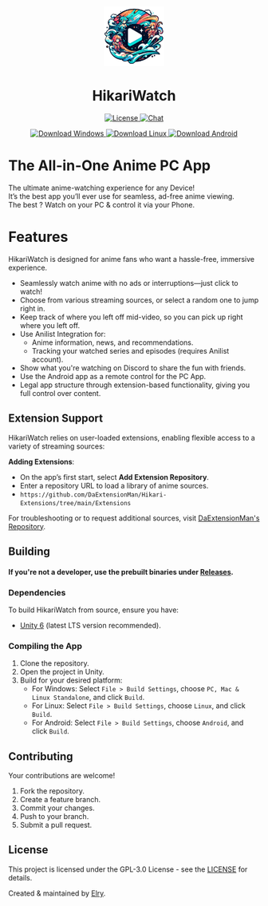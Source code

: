 <p align="center">
    <a href="/">
        <img width="120px" src="https://raw.githubusercontent.com/ElryGH/HikariWatch/refs/heads/main/Logo.png"/>
    <a>
    <h1 align="center">HikariWatch</h1>
</p>

<p align="center">
  <a href="https://opensource.org/licenses/GPL-3.0" target="_blank">
    <img src="https://img.shields.io/badge/License-GPLv3-blue.svg" alt="License">
  </a>
  <a href="https://discord.gg/CFQScaxeAm" target="_blank">
    <img src="https://img.shields.io/badge/chat-on%20discord-7289da.svg" alt="Chat">
  </a>
</p>

<p align="center">
  <a href="/" target="_blank">
    <img src="https://img.shields.io/badge/Download-Windows-blue.svg" alt="Download Windows">
  </a>
  <a href="/" target="_blank">
    <img src="https://img.shields.io/badge/Download-Linux-orange.svg" alt="Download Linux">
  </a>
  <a href="/" target="_blank">
    <img src="https://img.shields.io/badge/Download-Android-darkgreen.svg" alt="Download Android">
  </a>
</p>

# The All-in-One Anime PC App

The ultimate anime-watching experience for any Device!</br>
It’s the best app you’ll ever use for seamless, ad-free anime viewing.</br>
The best ? Watch on your PC & control it via your Phone.

# Features

HikariWatch is designed for anime fans who want a hassle-free, immersive experience.

* Seamlessly watch anime with no ads or interruptions—just click to watch!
* Choose from various streaming sources, or select a random one to jump right in.
* Keep track of where you left off mid-video, so you can pick up right where you left off.
* Use Anilist Integration for:
  * Anime information, news, and recommendations.
  * Tracking your watched series and episodes (requires Anilist account).
* Show what you're watching on Discord to share the fun with friends.
* Use the Android app as a remote control for the PC App.
* Legal app structure through extension-based functionality, giving you full control over content.

## Extension Support

HikariWatch relies on user-loaded extensions, enabling flexible access to a variety of streaming sources:

**Adding Extensions**: 
   - On the app’s first start, select **Add Extension Repository**.
   - Enter a repository URL to load a library of anime sources.
   - `https://github.com/DaExtensionMan/Hikari-Extensions/tree/main/Extensions`

For troubleshooting or to request additional sources, visit [DaExtensionMan's Repository](https://github.com/DaExtensionMan/Hikari-Extensions).</br>

## Building

#### If you're not a developer, use the prebuilt binaries under [Releases](https://github.com/ElryGH/HikariWatch/releases).

### Dependencies

To build HikariWatch from source, ensure you have:

* [Unity 6](https://unity.com/) (latest LTS version recommended).

### Compiling the App

1. Clone the repository.
2. Open the project in Unity.
3. Build for your desired platform:
   - For Windows: Select `File > Build Settings`, choose `PC, Mac & Linux Standalone`, and click `Build`.
   - For Linux: Select `File > Build Settings`, choose `Linux`, and click `Build`.
   - For Android: Select `File > Build Settings`, choose `Android`, and click `Build`.

## Contributing

Your contributions are welcome!

1. Fork the repository.
2. Create a feature branch.
3. Commit your changes.
4. Push to your branch.
5. Submit a pull request.

## License

This project is licensed under the GPL-3.0 License - see the [LICENSE](https://opensource.org/licenses/GPL-3.0) for details.

Created & maintained by [Elry](https://github.com/ElryGH).

